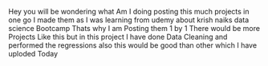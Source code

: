 Hey you will be wondering what Am I doing posting this much projects in one go 
I made them as I was learning from udemy about krish naiks data science Bootcamp Thats why I am Posting them 1 by 1 
There would be more Projects Like this but in this project I have done Data Cleaning and performed the regressions also this would be good than other which I have uploded Today
